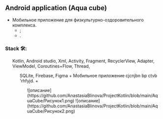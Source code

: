 ## Android application (Aqua cube)
+ Мобильное приложение для физкультурно-оздоровительного комплекса. 
  + ;
  + .
### Stack 🛠:
<ul> Kotlin, Android studio, Xml, Activity, Fragment, RecyclerView, Adapter, ViewModel, Coroutines+Flow, Thread, 
<ul> SQLite, Firebase, Figma
+ Мобильное приложение cjcnjbn bp ctvb 'rhfyjd.
  +
  <ul>
![описание](https://github.com/AnastasiaBlinova/ProjectKotlin/blob/main/AquaCube/Рисунок1.png)
![описание](https://github.com/AnastasiaBlinova/ProjectKotlin/blob/main/AquaCube/Рисунок2.png)

